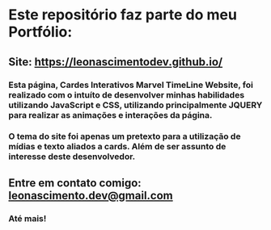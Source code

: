 # Este repositório faz parte do meu Portfólio:

## Site: https://leonascimentodev.github.io/

### Esta página, Cardes Interativos Marvel TimeLine Website, foi realizado com o intuíto de desenvolver minhas habilidades utilizando JavaScript e CSS, utilizando principalmente JQUERY para realizar as animações e interações da página. 

### O tema do site foi apenas um pretexto para a utilização de mídias e texto aliados a cards. Além de ser assunto de interesse deste desenvolvedor. 

## Entre em contato comigo: leonascimento.dev@gmail.com 

### Até mais!